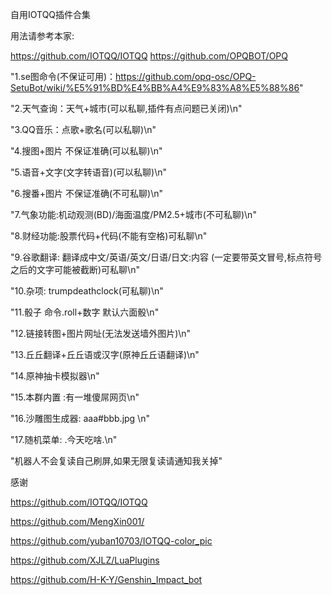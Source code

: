 自用IOTQQ插件合集

用法请参考本家:

https://github.com/IOTQQ/IOTQQ
https://github.com/OPQBOT/OPQ



"1.se图命令(不保证可用)：https://github.com/opq-osc/OPQ-SetuBot/wiki/%E5%91%BD%E4%BB%A4%E9%83%A8%E5%88%86"

"2.天气查询：天气+城市(可以私聊,插件有点问题已关闭)\n"

"3.QQ音乐：点歌+歌名(可以私聊)\n"

"4.搜图+图片 不保证准确(可以私聊)\n"	

"5.语音+文字(文字转语音)(可以私聊)\n"

"6.搜番+图片 不保证准确(不可私聊)\n"

"7.气象功能:机动观测(BD)/海面温度/PM2.5+城市(不可私聊)\n"

"8.财经功能:股票代码+代码(不能有空格)可私聊\n"

"9.谷歌翻译: 翻译成中文/英语/英文/日语/日文:内容 (一定要带英文冒号,标点符号之后的文字可能被截断)可私聊\n"

"10.杂项: trumpdeathclock(可私聊)\n"

"11.骰子 命令.roll+数字 默认六面骰\n"

"12.链接转图+图片网址(无法发送墙外图片)\n"

"13.丘丘翻译+丘丘语或汉字(原神丘丘语翻译)\n"

"14.原神抽卡模拟器\n"

"15.本群内置 :有一堆傻屌网页\n"

"16.沙雕图生成器: aaa#bbb.jpg \n"

"17.随机菜单:  .今天吃啥.\n"

"机器人不会复读自己刷屏,如果无限复读请通知我关掉"



感谢

https://github.com/IOTQQ/IOTQQ

https://github.com/MengXin001/

https://github.com/yuban10703/IOTQQ-color_pic

https://github.com/XJLZ/LuaPlugins

https://github.com/H-K-Y/Genshin_Impact_bot
